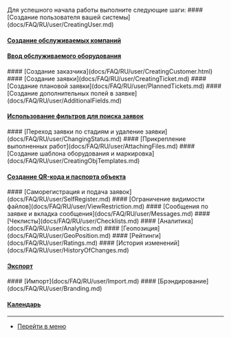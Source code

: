 <script type="text/javascript" >
   (function(m,e,t,r,i,k,a){m[i]=m[i]||function(){(m[i].a=m[i].a||[]).push(arguments)};
   m[i].l=1*new Date();k=e.createElement(t),a=e.getElementsByTagName(t)[0],k.async=1,k.src=r,a.parentNode.insertBefore(k,a)})
   (window, document, "script", "https://mc.yandex.ru/metrika/tag.js", "ym");
   ym('{{ site.yandex_metric }}', "init", {
        id:'{{ site.yandex_metric }}',
        clickmap:true,
        trackLinks:true,
        accurateTrackBounce:true,
        webvisor:true
   });
</script>
<noscript><div><img src="https://mc.yandex.ru/watch/'{{ site.yandex_metric }}'" style="position:absolute; left:-9999px;" alt="" /></div></noscript>
<!-- /Yandex.Metrika counter -->
<link rel="stylesheet" type="text/css" href="/assets/css/styles.css">
Для успешного начала работы выполните следующие шаги:
#### [Создание пользователя вашей системы](docs/FAQ/RU/user/CreatingUser.md)
<h4>
<a href="/docs/FAQ/RU/user/CreatingCompany.html">Создание обслуживаемых компаний</a><span class="updated-badge" title="16.09.2019"></span>
</h4>
<h4>
<a href="/docs/FAQ/RU/user/CreatingObjects.html">Ввод обслуживаемого оборудования</a><span class="updated-badge" title="24.09.2019"></span>
</h4>
#### [Создание заказчика](docs/FAQ/RU/user/CreatingCustomer.html)
#### [Создание заявки](docs/FAQ/RU/user/CreatingTicket.md)
#### [Создание плановой заявки](docs/FAQ/RU/user/PlannedTickets.md)
#### [Создание дополнительных полей в заявке](docs/FAQ/RU/user/AdditionalFields.md)
<h4>
<a href="/docs/FAQ/RU/user/Filters.html">Использование фильтров для поиска заявок</a><span class="updated-badge" title="18.02.2020"></span>
</h4>
#### [Переход заявки по стадиям и удаление заявки](docs/FAQ/RU/user/ChangingStatus.md)
#### [Прикрепление выполненных работ](docs/FAQ/RU/user/AttachingFiles.md)
#### [Создание шаблона оборудования и маркировка](docs/FAQ/RU/user/CreatingObjTemplates.md)
<h4>
<a href="/docs/FAQ/RU/user/CreatingTaskTemplates.html">Создание QR-кода и паспорта объекта</a><span class="updated-badge" title="16.09.2019"></span>
</h4>
#### [Саморегистрация и подача заявок](docs/FAQ/RU/user/SelfRegister.md)
#### [Ограничение видимости файлов](docs/FAQ/RU/user/ViewRestriction.md)
#### [Сообщения по заявке и вкладка сообщения](docs/FAQ/RU/user/Messages.md)
#### [Чеклисты](docs/FAQ/RU/user/Checklists.md)
#### [Аналитика](docs/FAQ/RU/user/Analytics.md)
#### [Геопозиция](docs/FAQ/RU/user/GeoPosition.md)
#### [Рейтинги](docs/FAQ/RU/user/Ratings.md)
#### [История изменений](docs/FAQ/RU/user/HistoryOfChanges.md)
<h4>
<a href="/docs/FAQ/RU/user/Export.html">Экспорт</a><span class="updated-badge" title="20.02.2020"></span>
</h4>
#### [Импорт](docs/FAQ/RU/user/Import.md)
#### [Брэндирование](docs/FAQ/RU/user/Branding.md)
<h4>
<a href="/docs/FAQ/RU/user/Calendar.html">Календарь</a><span class="new-badge" title="23.09.2019"></span>
</h4>
<!--
### Склады
В системе HubEx появился новый функционал - склады. Теперь в системе HubEx владельцы бизнеса смогут отслеживать расход материалов, актуальное количество остатков и иметь возможность загружать справочник материалов в систему. А сервисный специалист может указывать количество тех материалов, которые были использованы по заявке.
<h4>
<a href="/docs/FAQ/RU/user/Materials.html">Материалы</a><span class="new-badge" title="01.03.2020"></span>
</h4>
<h4>
<a href="/docs/FAQ/RU/user/TicketWithMaterials.html">Подача заявки с указанием материалов</a><span class="new-badge" title="01.03.2020"></span>
</h4>
<h4>
<a href="/docs/FAQ/RU/user/Withdrawals.html">Расход</a><span class="new-badge" title="01.03.2020"></span>
</h4>
-->

____
- [Перейти в меню](http://wiki.hubex.ru)
